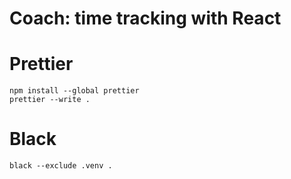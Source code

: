 # Coach: time tracking with React

# Prettier

```
npm install --global prettier
prettier --write .
```

# Black

```
black --exclude .venv .
```
